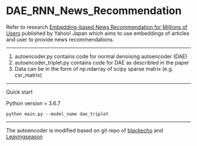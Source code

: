 # DAE_RNN_News_Recommendation

Refer to research [Embedding-based News Recommendation for Millions of Users](https://www.kdd.org/kdd2017/papers/view/embedding-based-news-recommendation-for-millions-of-users) published by Yahoo! Japan which aims to use embeddings of articles and user to provide news recommendations.

---

1. autoencoder.py contains code for normal denoising autoencoder (DAE)
2. autoencoder_triplet.py contains code for DAE as describled in the paper
3. Data can be in the form of np.ndarray of scipy sparse matrix (e.g. csr_matrix)

---
Quick start

Python version = 3.6.7

```shell
python main.py --model_name dae_triplet 
```

---
The autoencoder is modified based on git repo of [blackecho](https://gist.github.com/blackecho/3a6e4d512d3aa8aa6cf9) and [Leavingseason](https://github.com/Leavingseason/rnn_recsys)
